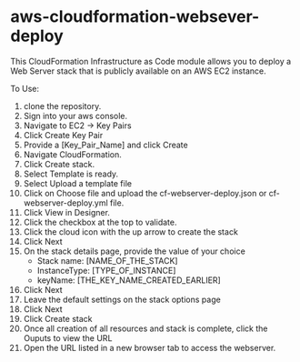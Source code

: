# aws-cloudformation-websever-deploy

This CloudFormation Infrastructure as Code module allows you to deploy a Web Server stack that is publicly available on an AWS EC2 instance.

To Use:

1.  clone the repository.
2.  Sign into your aws console.
3.  Navigate to EC2 -> Key Pairs
4.  Click Create Key Pair
5.  Provide a [Key_Pair_Name] and click Create
6.  Navigate CloudFormation.
7.  Click Create stack.
8.  Select Template is ready.
9.  Select Upload a template file
10. Click on Choose file and upload the cf-webserver-deploy.json or cf-webserver-deploy.yml file.
11. Click View in Designer.
12. Click the checkbox at the top to validate.
13. Click the cloud icon with the up arrow to create the stack
14. Click Next
15. On the stack details page, provide the value of your choice
    *   Stack name: [NAME_OF_THE_STACK]
    *   InstanceType: [TYPE_OF_INSTANCE]
    *   keyName: [THE_KEY_NAME_CREATED_EARLIER]
16. Click Next
17. Leave the default settings on the stack options page
18. Click Next
19. Click Create stack
20. Once all creation of all resources and stack is complete, click the Ouputs to view the URL
21. Open the URL listed in a new browser tab to access the webserver.
